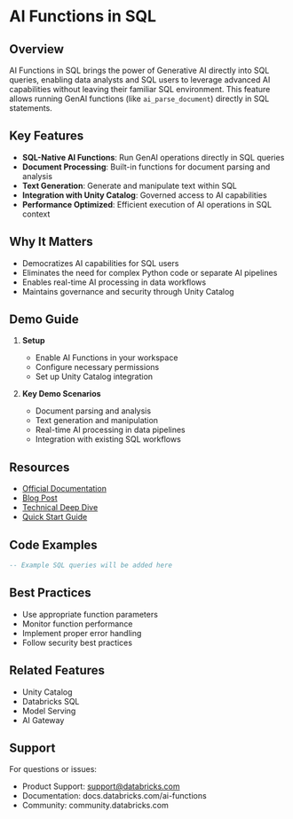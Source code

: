 # AI Functions in SQL

## Overview
AI Functions in SQL brings the power of Generative AI directly into SQL queries, enabling data analysts and SQL users to leverage advanced AI capabilities without leaving their familiar SQL environment. This feature allows running GenAI functions (like `ai_parse_document`) directly in SQL statements.

## Key Features
- **SQL-Native AI Functions**: Run GenAI operations directly in SQL queries
- **Document Processing**: Built-in functions for document parsing and analysis
- **Text Generation**: Generate and manipulate text within SQL
- **Integration with Unity Catalog**: Governed access to AI capabilities
- **Performance Optimized**: Efficient execution of AI operations in SQL context

## Why It Matters
- Democratizes AI capabilities for SQL users
- Eliminates the need for complex Python code or separate AI pipelines
- Enables real-time AI processing in data workflows
- Maintains governance and security through Unity Catalog

## Demo Guide
1. **Setup**
   - Enable AI Functions in your workspace
   - Configure necessary permissions
   - Set up Unity Catalog integration

2. **Key Demo Scenarios**
   - Document parsing and analysis
   - Text generation and manipulation
   - Real-time AI processing in data pipelines
   - Integration with existing SQL workflows

## Resources
- [Official Documentation](https://docs.databricks.com/ai-functions)
- [Blog Post](https://www.databricks.com/blog/ai-functions-sql)
- [Technical Deep Dive](https://www.databricks.com/blog/ai-functions-sql-technical)
- [Quick Start Guide](https://docs.databricks.com/ai-functions/quickstart)

## Code Examples
```sql
-- Example SQL queries will be added here
```

## Best Practices
- Use appropriate function parameters
- Monitor function performance
- Implement proper error handling
- Follow security best practices

## Related Features
- Unity Catalog
- Databricks SQL
- Model Serving
- AI Gateway

## Support
For questions or issues:
- Product Support: support@databricks.com
- Documentation: docs.databricks.com/ai-functions
- Community: community.databricks.com 